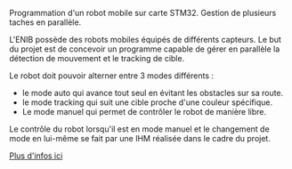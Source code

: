 Programmation d'un robot mobile sur carte STM32. Gestion de plusieurs taches en parallèle.

L'ENIB possède des robots mobiles équipés de différents capteurs. Le but du projet est de concevoir un programme capable de gérer en parallèle la détection de mouvement et le tracking de cible.

Le robot doit pouvoir alterner entre 3 modes différents : 
* le mode auto qui avance tout seul en évitant les obstacles sur sa route.
* le mode tracking qui suit une cible proche d'une couleur spécifique.
* Le mode manuel qui permet de contrôler le robot de manière libre. 
 
Le contrôle du robot lorsqu'il est en mode manuel et le changement de mode en lui-même se fait par une IHM réalisée dans le cadre du projet.

[Plus d'infos ici](https://web.enib.fr/~kerhoas/robot_ros_index.html)

